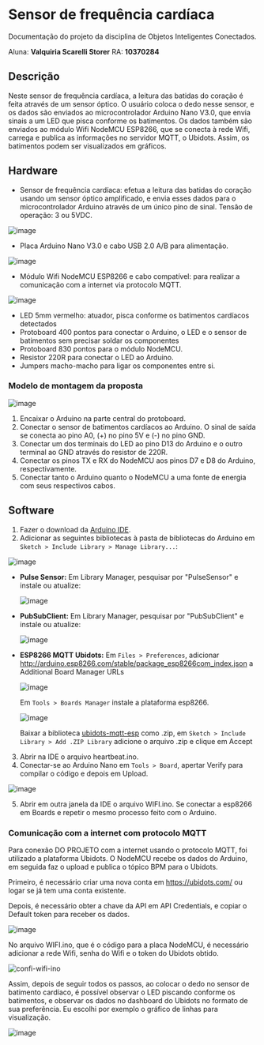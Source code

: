 # Sensor de frequência cardíaca
Documentação do projeto da disciplina de Objetos Inteligentes Conectados.

Aluna: **Valquiria Scarelli Storer**
RA: **10370284**

## Descrição
Neste sensor de frequência cardíaca, a leitura das batidas do coração é feita através de um sensor óptico. O usuário coloca o dedo nesse sensor, e os dados são enviados ao microcontrolador Arduino Nano V3.0, que envia sinais a um LED que pisca conforme os batimentos. Os dados também são enviados ao módulo Wifi NodeMCU ESP8266, que se conecta à rede Wifi, carrega e publica as informações no servidor MQTT, o Ubidots. Assim, os batimentos podem ser visualizados em gráficos.

## Hardware
- Sensor de frequência cardíaca: efetua a leitura das batidas do coração usando um sensor óptico amplificado, e envia esses dados para o microcontrolador Arduino através de um único pino de sinal. Tensão de operação: 3 ou 5VDC.

![image](https://github.com/valquiriastorer/iot-sensor-cardiaco/assets/101532054/618d930a-fa3c-4edb-9793-4ece63f20c6c)

- Placa Arduino Nano V3.0 e cabo USB 2.0 A/B para alimentação.

![image](https://github.com/valquiriastorer/iot-sensor-cardiaco/assets/101532054/d7430a7e-7d15-46dc-ae1d-a80796d61e93)

- Módulo Wifi NodeMCU ESP8266 e cabo compatível: para realizar a comunicação com a internet via protocolo MQTT.

![image](https://github.com/valquiriastorer/iot-sensor-cardiaco/assets/101532054/8a66349a-fd59-400d-829f-9fb73a0532ac)

- LED 5mm vermelho: atuador, pisca conforme os batimentos cardíacos detectados
- Protoboard 400 pontos para conectar o Arduino, o LED  e o sensor de batimentos sem precisar soldar os componentes
- Protoboard 830 pontos para o módulo NodeMCU.
- Resistor 220R para conectar o LED ao Arduino.
- Jumpers macho-macho para ligar os componentes entre si.


### Modelo de montagem da proposta

![image](https://github.com/valquiriastorer/iot-sensor-cardiaco/assets/101532054/1a54951e-27ef-4d90-98c9-f668ccd7cc42)

1. Encaixar o Arduino na parte central do protoboard.
2. Conectar o sensor de batimentos cardíacos ao Arduino. O sinal de saída se conecta ao pino A0, (+) no pino 5V e (-) no pino GND.
3. Conectar um dos terminais do LED ao pino D13 do Arduino e o outro terminal ao GND através do resistor de 220R.
4. Conectar os pinos TX e RX do NodeMCU aos pinos D7 e D8 do Arduino, respectivamente.
5. Conectar tanto o Arduino quanto o NodeMCU a uma fonte de energia com seus respectivos cabos.

## Software
1. Fazer o download da [Arduino IDE](https://www.arduino.cc/en/software).
2.  Adicionar as seguintes bibliotecas à pasta de bibliotecas do Arduino em `Sketch > Include Library > Manage Library...`:

  ![image](https://github.com/valquiriastorer/iot-sensor-cardiaco/assets/101532054/ff7c20a5-5b09-4876-997f-85c263c8dd8d)

  - **Pulse Sensor:** Em Library Manager, pesquisar por "PulseSensor" e instale ou atualize:

     ![image](https://github.com/valquiriastorer/iot-sensor-cardiaco/assets/101532054/127af8b0-809c-44f1-8c30-294bba749a83)

  - **PubSubClient:** Em Library Manager, pesquisar por "PubSubClient" e instale ou atualize:

    ![image](https://github.com/valquiriastorer/iot-sensor-cardiaco/assets/101532054/a405ef80-7b9c-4a04-a112-7d7033ebd718)

  - **ESP8266 MQTT Ubidots:** Em `Files > Preferences`, adicionar http://arduino.esp8266.com/stable/package_esp8266com_index.json a Additional Board Manager URLs

    ![image](https://github.com/valquiriastorer/iot-sensor-cardiaco/assets/101532054/f8811dab-5d84-462e-bf04-76696c47eeee)
    
    Em `Tools > Boards Manager` instale a plataforma esp8266.

    ![image](https://github.com/valquiriastorer/iot-sensor-cardiaco/assets/101532054/5d3a3a1c-0012-4e3b-bf7b-ffe3bb33ffb6)

    Baixar a biblioteca [ubidots-mqtt-esp](https://github.com/ubidots/ubidots-mqtt-esp) como .zip, em `Sketch > Include Library > Add .ZIP Library` adicione o arquivo .zip e clique em Accept 

3. Abrir na IDE o arquivo heartbeat.ino.
4. Conectar-se ao Arduino Nano em `Tools > Board`, apertar Verify para compilar o código e depois em Upload. 

![image](https://github.com/valquiriastorer/iot-sensor-cardiaco/assets/101532054/83fd9b16-6008-4fc2-8886-7b313ac3bb89)

5. Abrir em outra janela da IDE o arquivo WIFI.ino. Se conectar a esp8266 em Boards e repetir o mesmo processo feito com o Arduino.

### Comunicação com a internet com protocolo MQTT
Para conexão DO PROJETO com a internet usando o protocolo MQTT, foi utilizado a plataforma Ubidots. O NodeMCU recebe os dados do Arduino, em seguida faz o upload e publica o tópico BPM para o Ubidots.

Primeiro, é necessário criar uma nova conta em https://ubidots.com/ ou logar se já tem uma conta existente.

Depois, é necessário obter a chave da API em API Credentials, e copiar o Default token para receber os dados.

![image](https://github.com/valquiriastorer/iot-sensor-cardiaco/assets/101532054/44091f7d-8bb4-4bf9-ae35-e65f8ceaf8f3)

No arquivo WIFI.ino, que é o código para a placa NodeMCU, é necessário adicionar a rede Wifi, senha do Wifi e o token do Ubidots obtido.

![confi-wifi-ino](https://github.com/valquiriastorer/iot-sensor-cardiaco/assets/101532054/2e0d5ce8-0a84-42d8-b51f-5bba7656582f)

Assim, depois de seguir todos os passos, ao colocar o dedo no sensor de batimento cardíaco, é possível observar o LED piscando conforme os batimentos, e observar os dados no dashboard do Ubidots no formato de sua preferência. Eu escolhi por exemplo o gráfico de linhas para visualização.

![image](https://github.com/valquiriastorer/iot-sensor-cardiaco/assets/101532054/871ab923-a2d1-401c-b3c8-eb9c1fb88ffa)
